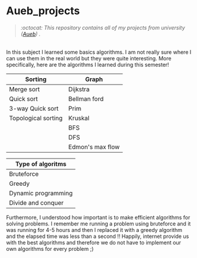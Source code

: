 # Aueb_projects
> ###### :octocat: This repository contains all of my projects from university ([Aueb](https://www.aueb.gr/)) .


In this subject I learned some basics algorithms. I am not really sure where I can use them in the real world but they were quite interesting. More specifically, here are the algorithms I learned during this semester! 

| Sorting  | Graph | 
| ------------- | ------------- |
| Merge sort | Dijkstra  |
| Quick sort |  Bellman ford   |
| 3-way Quick sort  |  Prim|
| Topological sorting  | Kruskal  |
| | BFS  |
| | DFS  |
| | Edmon's max flow  |


| Type of algoritms  |
| ------------- | 
| Bruteforce  | 
| Greedy  | 
| Dynamic programming  | 
| Divide and conquer | 

Furthermore, I understood how important is to make efficient algorithms for solving problems.
I remember me running a problem using bruteforce and it was running for 4-5 hours and then I replaced it with a greedy algorithm and the elapsed time was less than a second !! Happily, internet provide us with the best algorithms and therefore we do not have to implement our own algorithms for every problem ;)

